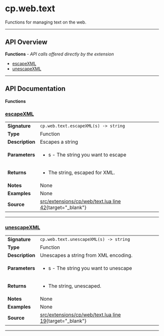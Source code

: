 # cp.web.text

Functions for managing text on the web.

---

## API Overview
**Functions** - _API calls offered directly by the extension_
 * [escapeXML](#escapexml)
 * [unescapeXML](#unescapexml)


---

## API Documentation

#### Functions


### [escapeXML](#escapexml)

|                                             |                                                                                     |
| --------------------------------------------|-------------------------------------------------------------------------------------|
| **Signature**                               | `cp.web.text.escapeXML(s) -> string`                                                                    |
| **Type**                                    | Function                                                                     |
| **Description**                             | Escapes a string                                                                     |
| **Parameters**                              | <ul><li>s - The string you want to escape</li></ul> |
| **Returns**                                 | <ul><li>The string, escaped for XML.</li></ul>          |
| **Notes**                                   | None |
| **Examples**                                | None |
| **Source**                                  | [src/extensions/cp/web/text.lua line 42](https://github.com/CommandPost/CommandPost/blob/develop/src/extensions/cp/web/text.lua#L42){target="_blank"} |

---


### [unescapeXML](#unescapexml)

|                                             |                                                                                     |
| --------------------------------------------|-------------------------------------------------------------------------------------|
| **Signature**                               | `cp.web.text.unescapeXML(s) -> string`                                                                    |
| **Type**                                    | Function                                                                     |
| **Description**                             | Unescapes a string from XML encoding.                                                                     |
| **Parameters**                              | <ul><li>s - The string you want to unescape</li></ul> |
| **Returns**                                 | <ul><li>The string, unescaped.</li></ul>          |
| **Notes**                                   | None |
| **Examples**                                | None |
| **Source**                                  | [src/extensions/cp/web/text.lua line 19](https://github.com/CommandPost/CommandPost/blob/develop/src/extensions/cp/web/text.lua#L19){target="_blank"} |

---

